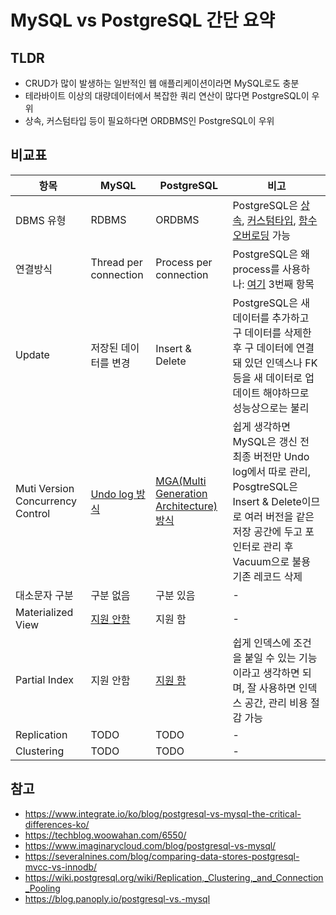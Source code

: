 # MySQL vs PostgreSQL 간단 요약

## TLDR

- CRUD가 많이 발생하는 일반적인 웹 애플리케이션이라면 MySQL로도 충분
- 테라바이트 이상의 대량데이터에서 복잡한 쿼리 연산이 많다면 PostgreSQL이 우위
- 상속, 커스텀타입 등이 필요하다면 ORDBMS인 PostgreSQL이 우위


## 비교표

항목 | MySQL | PostgreSQL | 비고
--- | --- | --- | ---
DBMS 유형 | RDBMS | ORDBMS | PostgreSQL은 [상속](https://www.postgresql.org/docs/15/ddl-inherit.html), [커스텀타입](https://www.postgresql.org/docs/current/rowtypes.html), [함수 오버로딩](https://www.postgresql.org/docs/15/xfunc-overload.html) 가능
연결방식 | Thread per connection | Process per connection | PostgreSQL은 왜 process를 사용하나: [여기](https://wiki.postgresql.org/wiki/Todo#Features_We_Do_Not_Want) 3번째 항목
Update | 저장된 데이터를 변경 | Insert & Delete | PostgreSQL은 새 데이터를 추가하고 구 데이터를 삭제한 후 구 데이터에 연결돼 있던 인덱스나 FK 등을 새 데이터로 업데이트 해야하므로 성능상으로는 불리
Muti Version Concurrency Control | [Undo log 방식](https://mangkyu.tistory.com/53) | [MGA(Multi Generation Architecture) 방식](https://www.slideshare.net/pgday_seoul/mvcc-in-postgre) | 쉽게 생각하면 MySQL은 갱신 전 최종 버전만 Undo log에서 따로 관리, PosgtreSQL은 Insert & Delete이므로 여러 버전을 같은 저장 공간에 두고 포인터로 관리 후 Vacuum으로 불용 기존 레코드 삭제
대소문자 구분 | 구분 없음 | 구분 있음 | -
Materialized View | [지원 안함](https://dev.mysql.com/doc/refman/8.0/en/faqs-views.html#faq-mysql-have-materialized-views) | 지원 함 | -
Partial Index | 지원 안함 | [지원 함](https://www.postgresql.org/docs/current/indexes-partial.html) | 쉽게 인덱스에 조건을 붙일 수 있는 기능이라고 생각하면 되며, 잘 사용하면 인덱스 공간, 관리 비용 절감 가능
Replication | TODO | TODO | -
Clustering | TODO | TODO | -


## 참고

- https://www.integrate.io/ko/blog/postgresql-vs-mysql-the-critical-differences-ko/
- https://techblog.woowahan.com/6550/
- https://www.imaginarycloud.com/blog/postgresql-vs-mysql/
- https://severalnines.com/blog/comparing-data-stores-postgresql-mvcc-vs-innodb/
- https://wiki.postgresql.org/wiki/Replication,_Clustering,_and_Connection_Pooling
- https://blog.panoply.io/postgresql-vs.-mysql

